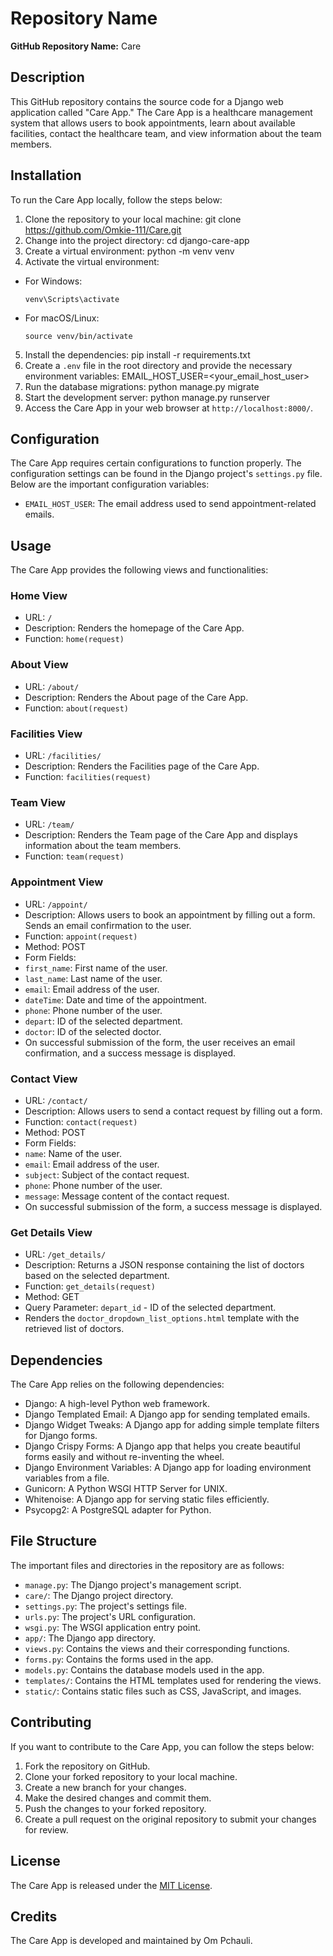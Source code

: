 # Repository Name

**GitHub Repository Name:** Care

## Description

This GitHub repository contains the source code for a Django web application called "Care App." The Care App is a healthcare management system that allows users to book appointments, learn about available facilities, contact the healthcare team, and view information about the team members.

## Installation

To run the Care App locally, follow the steps below:

1. Clone the repository to your local machine: git clone https://github.com/Omkie-111/Care.git
2. Change into the project directory: cd django-care-app
3. Create a virtual environment: python -m venv venv
4. Activate the virtual environment:

- For Windows:

  ```
  venv\Scripts\activate
  ```

- For macOS/Linux:

  ```
  source venv/bin/activate
  ```
5. Install the dependencies: pip install -r requirements.txt
6. Create a `.env` file in the root directory and provide the necessary environment variables: EMAIL_HOST_USER=<your_email_host_user>
7. Run the database migrations: python manage.py migrate
8. Start the development server: python manage.py runserver
9. Access the Care App in your web browser at `http://localhost:8000/`.

## Configuration

The Care App requires certain configurations to function properly. The configuration settings can be found in the Django project's `settings.py` file. Below are the important configuration variables:

- `EMAIL_HOST_USER`: The email address used to send appointment-related emails.

## Usage

The Care App provides the following views and functionalities:

### Home View

- URL: `/`
- Description: Renders the homepage of the Care App.
- Function: `home(request)`

### About View

- URL: `/about/`
- Description: Renders the About page of the Care App.
- Function: `about(request)`

### Facilities View

- URL: `/facilities/`
- Description: Renders the Facilities page of the Care App.
- Function: `facilities(request)`

### Team View

- URL: `/team/`
- Description: Renders the Team page of the Care App and displays information about the team members.
- Function: `team(request)`

### Appointment View

- URL: `/appoint/`
- Description: Allows users to book an appointment by filling out a form. Sends an email confirmation to the user.
- Function: `appoint(request)`
- Method: POST
- Form Fields:
- `first_name`: First name of the user.
- `last_name`: Last name of the user.
- `email`: Email address of the user.
- `dateTime`: Date and time of the appointment.
- `phone`: Phone number of the user.
- `depart`: ID of the selected department.
- `doctor`: ID of the selected doctor.
- On successful submission of the form, the user receives an email confirmation, and a success message is displayed.

### Contact View

- URL: `/contact/`
- Description: Allows users to send a contact request by filling out a form.
- Function: `contact(request)`
- Method: POST
- Form Fields:
- `name`: Name of the user.
- `email`: Email address of the user.
- `subject`: Subject of the contact request.
- `phone`: Phone number of the user.
- `message`: Message content of the contact request.
- On successful submission of the form, a success message is displayed.

### Get Details View

- URL: `/get_details/`
- Description: Returns a JSON response containing the list of doctors based on the selected department.
- Function: `get_details(request)`
- Method: GET
- Query Parameter: `depart_id` - ID of the selected department.
- Renders the `doctor_dropdown_list_options.html` template with the retrieved list of doctors.

## Dependencies

The Care App relies on the following dependencies:

- Django: A high-level Python web framework.
- Django Templated Email: A Django app for sending templated emails.
- Django Widget Tweaks: A Django app for adding simple template filters for Django forms.
- Django Crispy Forms: A Django app that helps you create beautiful forms easily and without re-inventing the wheel.
- Django Environment Variables: A Django app for loading environment variables from a file.
- Gunicorn: A Python WSGI HTTP Server for UNIX.
- Whitenoise: A Django app for serving static files efficiently.
- Psycopg2: A PostgreSQL adapter for Python.

## File Structure

The important files and directories in the repository are as follows:

- `manage.py`: The Django project's management script.
- `care/`: The Django project directory.
- `settings.py`: The project's settings file.
- `urls.py`: The project's URL configuration.
- `wsgi.py`: The WSGI application entry point.
- `app/`: The Django app directory.
- `views.py`: Contains the views and their corresponding functions.
- `forms.py`: Contains the forms used in the app.
- `models.py`: Contains the database models used in the app.
- `templates/`: Contains the HTML templates used for rendering the views.
- `static/`: Contains static files such as CSS, JavaScript, and images.

## Contributing

If you want to contribute to the Care App, you can follow the steps below:

1. Fork the repository on GitHub.
2. Clone your forked repository to your local machine.
3. Create a new branch for your changes.
4. Make the desired changes and commit them.
5. Push the changes to your forked repository.
6. Create a pull request on the original repository to submit your changes for review.

## License

The Care App is released under the [MIT License](LICENSE).

## Credits

The Care App is developed and maintained by Om Pchauli.












